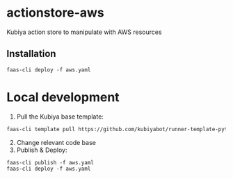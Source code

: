 # actionstore-aws

Kubiya action store to manipulate with AWS resources

## Installation

```
faas-cli deploy -f aws.yaml
```

# Local development

1. Pull the Kubiya base template:
```bash
faas-cli template pull https://github.com/kubiyabot/runner-template-python3
```
2. Change relevant code base
3. Publish & Deploy:
```
faas-cli publish -f aws.yaml
faas-cli deploy -f aws.yaml
```